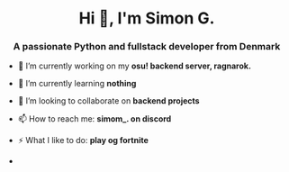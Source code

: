 <h1 align="center">Hi 👋, I'm Simon G.</h1>
<h3 align="center">A passionate Python and fullstack developer from Denmark</h3>

- 🔭 I’m currently working on my **osu! backend server, ragnarok.**

- 🌱 I’m currently learning **nothing**

- 👯 I’m looking to collaborate on **backend projects**

- 📫 How to reach me: **simom_. on discord**

- ⚡ What I like to do: **play og fortnite**
- 
